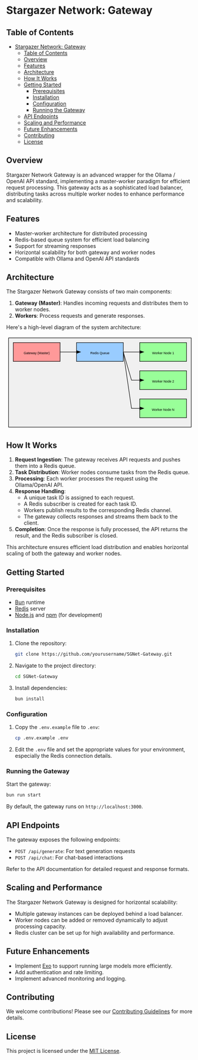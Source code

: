 # Stargazer Network: Gateway

## Table of Contents

-   [Stargazer Network: Gateway](#stargazer-network-gateway)
    -   [Table of Contents](#table-of-contents)
    -   [Overview](#overview)
    -   [Features](#features)
    -   [Architecture](#architecture)
    -   [How It Works](#how-it-works)
    -   [Getting Started](#getting-started)
        -   [Prerequisites](#prerequisites)
        -   [Installation](#installation)
        -   [Configuration](#configuration)
        -   [Running the Gateway](#running-the-gateway)
    -   [API Endpoints](#api-endpoints)
    -   [Scaling and Performance](#scaling-and-performance)
    -   [Future Enhancements](#future-enhancements)
    -   [Contributing](#contributing)
    -   [License](#license)

## Overview

Stargazer Network Gateway is an advanced wrapper for the Ollama / OpenAI API standard, implementing a master-worker paradigm for efficient request processing. This gateway acts as a sophisticated load balancer, distributing tasks across multiple worker nodes to enhance performance and scalability.

## Features

-   Master-worker architecture for distributed processing
-   Redis-based queue system for efficient load balancing
-   Support for streaming responses
-   Horizontal scalability for both gateway and worker nodes
-   Compatible with Ollama and OpenAI API standards

## Architecture

The Stargazer Network Gateway consists of two main components:

1. **Gateway (Master)**: Handles incoming requests and distributes them to worker nodes.
2. **Workers**: Process requests and generate responses.

Here's a high-level diagram of the system architecture:

<svg viewBox="0 0 800 400" xmlns="http://www.w3.org/2000/svg">
  <rect x="10" y="10" width="780" height="380" fill="#f0f0f0" stroke="#000000" stroke-width="2"/>
  <rect x="30" y="30" width="200" height="80" fill="#ff9999" stroke="#000000" stroke-width="2"/>
  <text x="130" y="80" text-anchor="middle" font-family="Arial, sans-serif" font-size="14">Gateway (Master)</text>
  <rect x="300" y="30" width="200" height="80" fill="#99ccff" stroke="#000000" stroke-width="2"/>
  <text x="400" y="80" text-anchor="middle" font-family="Arial, sans-serif" font-size="14">Redis Queue</text>
  <rect x="570" y="30" width="200" height="80" fill="#99ff99" stroke="#000000" stroke-width="2"/>
  <text x="670" y="80" text-anchor="middle" font-family="Arial, sans-serif" font-size="14">Worker Node 1</text>
  <rect x="570" y="150" width="200" height="80" fill="#99ff99" stroke="#000000" stroke-width="2"/>
  <text x="670" y="200" text-anchor="middle" font-family="Arial, sans-serif" font-size="14">Worker Node 2</text>
  <rect x="570" y="270" width="200" height="80" fill="#99ff99" stroke="#000000" stroke-width="2"/>
  <text x="670" y="320" text-anchor="middle" font-family="Arial, sans-serif" font-size="14">Worker Node N</text>
  <path d="M230 70 H300" fill="none" stroke="#000000" stroke-width="2" marker-end="url(#arrowhead)"/>
  <path d="M500 70 H570" fill="none" stroke="#000000" stroke-width="2" marker-end="url(#arrowhead)"/>
  <path d="M500 70 L535 190 H570" fill="none" stroke="#000000" stroke-width="2" marker-end="url(#arrowhead)"/>
  <path d="M500 70 L535 310 H570" fill="none" stroke="#000000" stroke-width="2" marker-end="url(#arrowhead)"/>
  <defs>
    <marker id="arrowhead" markerWidth="10" markerHeight="7" refX="0" refY="3.5" orient="auto">
      <polygon points="0 0, 10 3.5, 0 7" />
    </marker>
  </defs>
</svg>

## How It Works

1. **Request Ingestion**: The gateway receives API requests and pushes them into a Redis queue.
2. **Task Distribution**: Worker nodes consume tasks from the Redis queue.
3. **Processing**: Each worker processes the request using the Ollama/OpenAI API.
4. **Response Handling**:
    - A unique task ID is assigned to each request.
    - A Redis subscriber is created for each task ID.
    - Workers publish results to the corresponding Redis channel.
    - The gateway collects responses and streams them back to the client.
5. **Completion**: Once the response is fully processed, the API returns the result, and the Redis subscriber is closed.

This architecture ensures efficient load distribution and enables horizontal scaling of both the gateway and worker nodes.

## Getting Started

### Prerequisites

-   [Bun](https://bun.sh/) runtime
-   [Redis](https://redis.io/) server
-   [Node.js](https://nodejs.org/) and [npm](https://www.npmjs.com/) (for development)

### Installation

1. Clone the repository:

    ```bash
    git clone https://github.com/yourusername/SGNet-Gateway.git
    ```

2. Navigate to the project directory:

    ```bash
    cd SGNet-Gateway
    ```

3. Install dependencies:
    ```bash
    bun install
    ```

### Configuration

1. Copy the `.env.example` file to `.env`:

    ```bash
    cp .env.example .env
    ```

2. Edit the `.env` file and set the appropriate values for your environment, especially the Redis connection details.

### Running the Gateway

Start the gateway:

```bash
bun run start
```

By default, the gateway runs on `http://localhost:3000`.

## API Endpoints

The gateway exposes the following endpoints:

-   `POST /api/generate`: For text generation requests
-   `POST /api/chat`: For chat-based interactions

Refer to the API documentation for detailed request and response formats.

## Scaling and Performance

The Stargazer Network Gateway is designed for horizontal scalability:

-   Multiple gateway instances can be deployed behind a load balancer.
-   Worker nodes can be added or removed dynamically to adjust processing capacity.
-   Redis cluster can be set up for high availability and performance.

## Future Enhancements

-   Implement [Exo](https://github.com/exo-explore/exo) to support running large models more efficiently.
-   Add authentication and rate limiting.
-   Implement advanced monitoring and logging.

## Contributing

We welcome contributions! Please see our [Contributing Guidelines](CONTRIBUTING.md) for more details.

## License

This project is licensed under the [MIT License](LICENSE).
